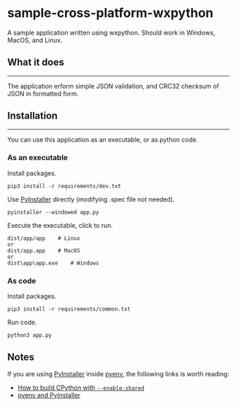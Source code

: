# sample-cross-platform-wxpython
A sample application written using wxpython.
Should work in Windows, MacOS, and Linux.


## What it does
---
The application erform simple JSON validation, and CRC32 checksum of JSON in formatted form.

## Installation
---
You can use this application as an executable, or as python code.

### As an executable
Install packages.
```
pip3 install -r requirements/dev.txt
```
Use [PyInstaller](https://www.pyinstaller.org/) directly (modifying .spec file not needed).
```
pyinstaller --windowed app.py
```
Execute the executable, click to run.
```
dist/app/app    # Linux
or
dist/app.app    # MacOS
or
dist\app\app.exe    # Windows
```

### As code
Install packages.
```
pip3 install -r requirements/common.txt
```
Run code.
```
python3 app.py
```

## Notes
If you are using [PyInstaller](https://www.pyinstaller.org/) inside [pyenv](https://github.com/pyenv/pyenv), the following links is worth reading:
* [How to build CPython with `--enable-shared`](https://github.com/pyenv/pyenv/wiki#how-to-build-cpython-with---enable-shared)
* [pyenv and PyInstaller](https://pyinstaller.readthedocs.io/en/stable/development/venv.html)
